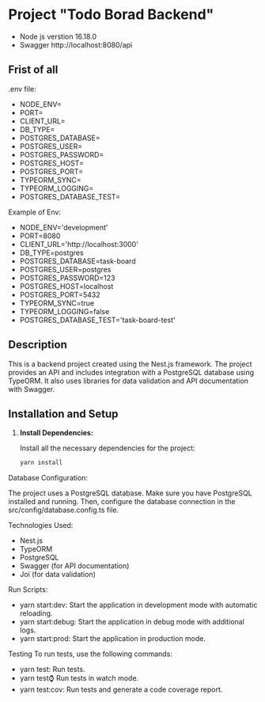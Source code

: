 # Project "Todo Borad Backend"
 - Node js verstion 16.18.0
- Swagger http://localhost:8080/api

## Frist of all 

.env file:

 - NODE_ENV=
- PORT=
- CLIENT_URL=
- DB_TYPE=
- POSTGRES_DATABASE=
- POSTGRES_USER=
- POSTGRES_PASSWORD=
- POSTGRES_HOST=
- POSTGRES_PORT=
- TYPEORM_SYNC=
- TYPEORM_LOGGING=
- POSTGRES_DATABASE_TEST=

Example of Env:
 - NODE_ENV='development'
- PORT=8080
- CLIENT_URL='http://localhost:3000'
 - DB_TYPE=postgres
- POSTGRES_DATABASE=task-board
- POSTGRES_USER=postgres
- POSTGRES_PASSWORD=123
- POSTGRES_HOST=localhost
- POSTGRES_PORT=5432
- TYPEORM_SYNC=true
- TYPEORM_LOGGING=false
 - POSTGRES_DATABASE_TEST='task-board-test'


## Description

This is a backend project created using the Nest.js framework. The project provides an API and includes integration with a PostgreSQL database using TypeORM. It also uses libraries for data validation and API documentation with Swagger.

## Installation and Setup

1. **Install Dependencies:**

   Install all the necessary dependencies for the project:

   ```bash
   yarn install
Database Configuration:

The project uses a PostgreSQL database. Make sure you have PostgreSQL installed and running. Then, configure the database connection in the src/config/database.config.ts file.

Technologies Used:

- Nest.js
- TypeORM
- PostgreSQL
- Swagger (for API documentation)
- Joi (for data validation)

Run Scripts:
- yarn start:dev: Start the application in development mode with automatic reloading.
- yarn start:debug: Start the application in debug mode with additional logs.
- yarn start:prod: Start the application in production mode.

Testing
To run tests, use the following commands:

- yarn test: Run tests.
- yarn test:watch: Run tests in watch mode.
- yarn test:cov: Run tests and generate a code coverage report.
